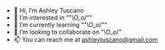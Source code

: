 - 👋 Hi, I’m Ashley Tuscano
- 👀 I’m interested in ""\O_o/""
- 🌱 I’m currently learning ""\O_o/""
- 💞️ I’m looking to collaborate on "\O_o/"
- 📫 You can reach me at ashleytuscano@gmail.com

<!---
AshleyTuscano/AshleyTuscano is a ✨ special ✨ repository because its `README.md` (this file) appears on your GitHub profile.
You can click the Preview link to take a look at your changes.
--->
